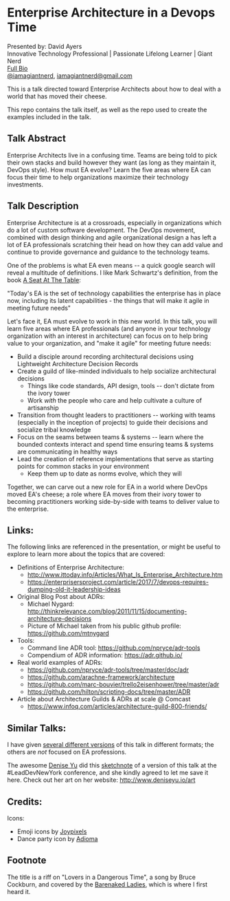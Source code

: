 Enterprise Architecture in a Devops Time
========================================

Presented by: David Ayers<br>
Innovative Technology Professional | Passionate Lifelong Learner | Giant Nerd <br>
[Full Bio](https://github.com/davidaayers/speaker-info/blob/master/bio.md)<br>
[@iamagiantnerd](https://twitter.com/iamagiantnerd), iamagiantnerd@gmail.com

This is a talk directed toward Enterprise Architects about how to deal with a world that has moved their cheese.

This repo contains the talk itself, as well as the repo used to create the examples included in the talk.

Talk Abstract
-------------
Enterprise Architects live in a confusing time. Teams are being told to pick their own stacks and build however they want (as long as they maintain it, DevOps style). How must EA evolve? Learn the five areas where EA can focus their time to help organizations maximize their technology investments.

Talk Description
----------------
Enterprise Architecture is at a crossroads, especially in organizations which do a lot of custom software development. The DevOps movement, combined with design thinking and agile organizational design a has left a lot of EA professionals scratching their head on how they can add value and continue to provide governance and guidance to the technology teams.

One of the problems is what EA even means -- a quick google search will reveal a multitude of definitions. I like Mark Schwartz's definition, from the book [A Seat At The Table](https://www.infoq.com/articles/book-review-seat-at-the-table):

"Today's EA is the set of technology capabilities the enterprise has in place now, including its latent capabilities - the things that will make it agile in meeting future needs"

Let's face it, EA must evolve to work in this new world. In this talk, you will learn five areas where EA professionals (and anyone in your technology organization with an interest in architecture) can focus on to help bring value to your organization, and "make it agile" for meeting future needs:

* Build a disciple around recording architectural decisions using Lightweight Architecture Decision Records
* Create a guild of like-minded individuals to help socialize architectural decisions
	- Things like code standards, API design, tools -- don't dictate from the ivory tower
	- Work *with* the people who care and help cultivate a culture of artisanship
* Transition from thought leaders to practitioners -- working with teams (especially in the inception of projects) to guide their decisions and socialize tribal knowledge
* Focus on the seams between teams & systems -- learn where the bounded contexts interact and spend time ensuring teams & systems are communicating in healthy ways
* Lead the creation of reference implementations that serve as starting points for common stacks in your environment
	- Keep them up to date as norms evolve, which they will

Together, we can carve out a new role for EA in a world where DevOps moved EA's cheese; a role where EA moves from their ivory tower to becoming practitioners working side-by-side with teams to deliver value to the enterprise. 

Links:
------

The following links are referenced in the presentation, or might be useful to explore to learn more about the topics that are covered:

- Definitions of Enterprise Architecture:
  * http://www.ittoday.info/Articles/What_Is_Enterprise_Architecture.htm
  * https://enterprisersproject.com/article/2017/7/devops-requires-dumping-old-it-leadership-ideas
- Original Blog Post about ADRs:
  * Michael Nygard: http://thinkrelevance.com/blog/2011/11/15/documenting-architecture-decisions
  * Picture of Michael taken from his public github profile: https://github.com/mtnygard
- Tools:
  * Command line ADR tool: https://github.com/npryce/adr-tools
  * Compendium of ADR information: https://adr.github.io/
- Real world examples of ADRs:
  * https://github.com/npryce/adr-tools/tree/master/doc/adr
  * https://github.com/arachne-framework/architecture
  * https://github.com/marc-bouvier/trello2eisenhower/tree/master/adr
  * https://github.com/hilton/scripting-docs/tree/master/ADR
- Article about Architecture Guilds & ADRs at scale @ Comcast
  * https://www.infoq.com/articles/architecture-guild-800-friends/

Similar Talks:
--------------

I have given [several different versions](https://github.com/davidaayers/comm-and-doc-arch-decisions) of this talk in different formats; the others are *not* focused on EA professions.

The awesome [Denise Yu](https://twitter.com/deniseyu21) did this [sketchnote](https://raw.githubusercontent.com/davidaayers/comm-and-doc-arch-decisions/master/sketchnotes.jpg) of a version of this talk at the #LeadDevNewYork conference, and she kindly agreed to let me save it here. Check out her art on her website: http://www.deniseyu.io/art 
  
Credits:
--------
Icons:

* Emoji icons by [Joypixels](https://joypixels.com)
* Dance party icon by [Adioma](https://adioma.com)

Footnote
--------
The title is a riff on "Lovers in a Dangerous Time", a song by Bruce Cockburn, and covered by the [Barenaked Ladies](https://www.youtube.com/watch?v=k_oOc3Zj0KU), which is where I first heard it.
